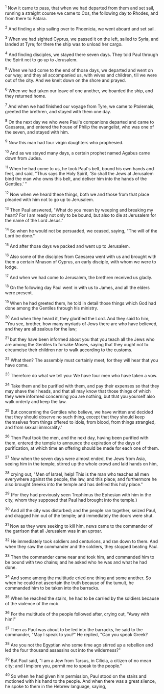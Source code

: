 <sup>1</sup> 
Now it came to pass, that when we had departed from them and set sail, running a straight course we came to Cos, the following day to Rhodes, and from there to Patara. 

<sup>2</sup> 
And finding a ship sailing over to Phoenicia, we went aboard and set sail. 

<sup>3</sup> 
When we had sighted Cyprus, we passed it on the left, sailed to Syria, and landed at Tyre; for there the ship was to unload her cargo. 

<sup>4</sup> 
And finding disciples, we stayed there seven days. They told Paul through the Spirit not to go up to Jerusalem. 

<sup>5</sup> 
When we had come to the end of those days, we departed and went on our way; and they all accompanied us, with wives and children, till we were out of the city. And we knelt down on the shore and prayed. 

<sup>6</sup> 
When we had taken our leave of one another, we boarded the ship, and they returned home. 

<sup>7</sup> 
And when we had finished our voyage from Tyre, we came to Ptolemais, greeted the brethren, and stayed with them one day. 

<sup>8</sup> 
On the next day we who were Paul's companions departed and came to Caesarea, and entered the house of Philip the evangelist, who was one of the seven, and stayed with him. 

<sup>9</sup> 
Now this man had four virgin daughters who prophesied. 

<sup>10</sup> 
And as we stayed many days, a certain prophet named Agabus came down from Judea. 

<sup>11</sup> 
When he had come to us, he took Paul's belt, bound his own hands and feet, and said, "Thus says the Holy Spirit, 'So shall the Jews at Jerusalem bind the man who owns this belt, and deliver him into the hands of the Gentiles.' " 

<sup>12</sup> 
Now when we heard these things, both we and those from that place pleaded with him not to go up to Jerusalem. 

<sup>13</sup> 
Then Paul answered, "What do you mean by weeping and breaking my heart? For I am ready not only to be bound, but also to die at Jerusalem for the name of the Lord Jesus." 

<sup>14</sup> 
So when he would not be persuaded, we ceased, saying, "The will of the Lord be done." 

<sup>15</sup> 
And after those days we packed and went up to Jerusalem. 

<sup>16</sup> 
Also some of the disciples from Caesarea went with us and brought with them a certain Mnason of Cyprus, an early disciple, with whom we were to lodge. 

<sup>17</sup> 
And when we had come to Jerusalem, the brethren received us gladly. 

<sup>18</sup> 
On the following day Paul went in with us to James, and all the elders were present. 

<sup>19</sup> 
When he had greeted them, he told in detail those things which God had done among the Gentiles through his ministry. 

<sup>20</sup> 
And when they heard it, they glorified the Lord. And they said to him, "You see, brother, how many myriads of Jews there are who have believed, and they are all zealous for the law; 

<sup>21</sup> 
but they have been informed about you that you teach all the Jews who are among the Gentiles to forsake Moses, saying that they ought not to circumcise their children nor to walk according to the customs. 

<sup>22</sup> 
What then? The assembly must certainly meet, for they will hear that you have come. 

<sup>23</sup> 
Therefore do what we tell you: We have four men who have taken a vow. 

<sup>24</sup> 
Take them and be purified with them, and pay their expenses so that they may shave their heads, and that all may know that those things of which they were informed concerning you are nothing, but that you yourself also walk orderly and keep the law. 

<sup>25</sup> 
But concerning the Gentiles who believe, we have written and decided that they should observe no such thing, except that they should keep themselves from things offered to idols, from blood, from things strangled, and from sexual immorality." 

<sup>26</sup> 
Then Paul took the men, and the next day, having been purified with them, entered the temple to announce the expiration of the days of purification, at which time an offering should be made for each one of them. 

<sup>27</sup> 
Now when the seven days were almost ended, the Jews from Asia, seeing him in the temple, stirred up the whole crowd and laid hands on him, 

<sup>28</sup> 
crying out, "Men of Israel, help! This is the man who teaches all men everywhere against the people, the law, and this place; and furthermore he also brought Greeks into the temple and has defiled this holy place." 

<sup>29</sup> 
(For they had previously seen Trophimus the Ephesian with him in the city, whom they supposed that Paul had brought into the temple.) 

<sup>30</sup> 
And all the city was disturbed; and the people ran together, seized Paul, and dragged him out of the temple; and immediately the doors were shut. 

<sup>31</sup> 
Now as they were seeking to kill him, news came to the commander of the garrison that all Jerusalem was in an uproar. 

<sup>32</sup> 
He immediately took soldiers and centurions, and ran down to them. And when they saw the commander and the soldiers, they stopped beating Paul. 

<sup>33</sup> 
Then the commander came near and took him, and commanded him to be bound with two chains; and he asked who he was and what he had done. 

<sup>34</sup> 
And some among the multitude cried one thing and some another. So when he could not ascertain the truth because of the tumult, he commanded him to be taken into the barracks. 

<sup>35</sup> 
When he reached the stairs, he had to be carried by the soldiers because of the violence of the mob. 

<sup>36</sup> 
For the multitude of the people followed after, crying out, "Away with him!" 

<sup>37</sup> 
Then as Paul was about to be led into the barracks, he said to the commander, "May I speak to you?" He replied, "Can you speak Greek? 

<sup>38</sup> 
Are you not the Egyptian who some time ago stirred up a rebellion and led the four thousand assassins out into the wilderness?" 

<sup>39</sup> 
But Paul said, "I am a Jew from Tarsus, in Cilicia, a citizen of no mean city; and I implore you, permit me to speak to the people." 

<sup>40</sup> 
So when he had given him permission, Paul stood on the stairs and motioned with his hand to the people. And when there was a great silence, he spoke to them in the Hebrew language, saying,